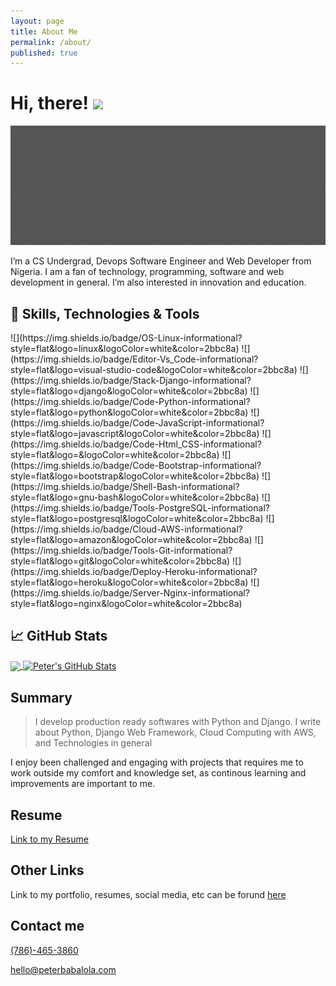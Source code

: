 ```yaml
---
layout: page
title: About Me
permalink: /about/
published: true
---
```


# Hi, there! <img src="https://raw.githubusercontent.com/MartinHeinz/MartinHeinz/master/wave.gif" width="30px">

![Header](https://raw.githubusercontent.com/developerayyo/developerayyo/master/cover3.gif)

I’m a CS Undergrad, Devops Software Engineer and Web Developer from Nigeria. I am a fan of technology, programming, software and web development in general. I’m also interested in innovation and education.


<h2>🔧 Skills, Technologies & Tools</h2>
![](https://img.shields.io/badge/OS-Linux-informational?style=flat&logo=linux&logoColor=white&color=2bbc8a)
![](https://img.shields.io/badge/Editor-Vs_Code-informational?style=flat&logo=visual-studio-code&logoColor=white&color=2bbc8a)
![](https://img.shields.io/badge/Stack-Django-informational?style=flat&logo=django&logoColor=white&color=2bbc8a)
![](https://img.shields.io/badge/Code-Python-informational?style=flat&logo=python&logoColor=white&color=2bbc8a)
![](https://img.shields.io/badge/Code-JavaScript-informational?style=flat&logo=javascript&logoColor=white&color=2bbc8a)
![](https://img.shields.io/badge/Code-Html_CSS-informational?style=flat&logo=&logoColor=white&color=2bbc8a)
![](https://img.shields.io/badge/Code-Bootstrap-informational?style=flat&logo=bootstrap&logoColor=white&color=2bbc8a)
![](https://img.shields.io/badge/Shell-Bash-informational?style=flat&logo=gnu-bash&logoColor=white&color=2bbc8a)
![](https://img.shields.io/badge/Tools-PostgreSQL-informational?style=flat&logo=postgresql&logoColor=white&color=2bbc8a)
![](https://img.shields.io/badge/Cloud-AWS-informational?style=flat&logo=amazon&logoColor=white&color=2bbc8a)
![](https://img.shields.io/badge/Tools-Git-informational?style=flat&logo=git&logoColor=white&color=2bbc8a)
![](https://img.shields.io/badge/Deploy-Heroku-informational?style=flat&logo=heroku&logoColor=white&color=2bbc8a)
![](https://img.shields.io/badge/Server-Nginx-informational?style=flat&logo=nginx&logoColor=white&color=2bbc8a)

## &#x1f4c8; GitHub Stats
<a href="https://github.com/developerayyo/developerayyo">
  <img align="center" src="https://github-readme-stats.vercel.app/api/top-langs/?username=developerayyo&hide=java,html&title_color=ffffff&text_color=c9cacc&icon_color=2bbc8a&bg_color=1d1f21" />
</a>
<a href="https://github.com/MartinHeinz/MartinHeinz">
  <img align="center" src="https://github-readme-stats.vercel.app/api?username=developerayyo&show_icons=true&line_height=27&count_private=true&title_color=ffffff&text_color=c9cacc&icon_color=2bbc8a&bg_color=1d1f21" alt="Peter's GitHub Stats" />
</a>


## Summary

>I develop production ready softwares with Python and Django. I write about Python, Django Web Framework, Cloud Computing with AWS, and Technologies in general

I enjoy been challenged and engaging with projects that requires me to work outside my comfort and knowledge set, as continous learning and improvements are important to me.

## Resume

[Link to my Resume](https://https://registry.jsonresume.org/developerayyo)

## Other Links

Link to my portfolio, resumes, social media, etc can be forund [here](https://linktr.ee/peterbabalola)

## Contact me

<a href="tel:+17864653860">(786)-465-3860</a>

[hello@peterbabalola.com](mailto:hello@peterbabalola.com)
